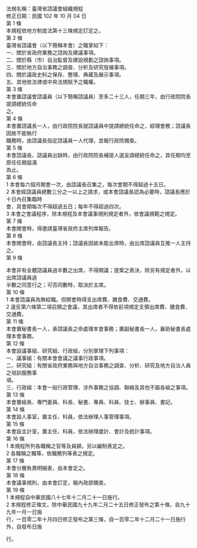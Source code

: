法規名稱：臺灣省諮議會組織規程  
修正日期：民國 102 年 10 月 04 日  
第 1 條  
本規程依地方制度法第十三條規定訂定之。  
第 2 條  
臺灣省諮議會（以下簡稱本會）之職掌如下：  
一、關於省政府業務之諮詢及建議事項。  
二、關於縣（市）自治監督及建設規劃之諮詢事項。  
三、關於地方自治事務之調查、分析及研究發展事項。  
四、關於議政史料之保存、整理、典藏及展示事項。  
五、其他依法律或中央法規賦予之職權。  
第 3 條  
本會置諮議會諮議員（以下簡稱諮議員）至多二十三人，任期三年，由行政院院長提請總統任命  
之。  
第 4 條  
本會置諮議長一人，由行政院院長就諮議員中提請總統任命之，綜理會務；諮議長因故不能執行  
職務時，由諮議長指定諮議員一人代理，並報行政院備查。  
第 5 條  
本會諮議長、諮議員出缺時，由行政院院長補提人選呈請總統任命之，其任期均至原任任期屆滿  
為止。  
第 6 條  
1 本會每六個月開會一次，由諮議長召集之，每次會期不得超過十五日。  
2 本會經諮議員總數三分之一以上之請求，或本會諮議長認為必要時，諮議長應於十日內召集臨時  
會，其會期每次不得超過五日；每年不得超過四次。  
3 本會之會議程序，除本規程及本會議事規則規定者外，依會議規範之規定。  
第 7 條  
本會開會時，得邀請臺灣省政府主席列席報告。  
第 8 條  
本會開會時，由諮議長主持；諮議長因故未能出席時，由出席諮議員互推一人主持之。  
第 9 條  


本會非有全體諮議員過半數之出席，不得開議；提案之表決，除另有規定者外，以出席諮議員過  
半數之同意行之；可否同數時，取決於主席。  
第 10 條  
1 本會諮議員為無給職。但開會時得支出席費、膳食費、交通費。  
2 違反第六條第二項召開之會議，其出席者不得依前項規定支領出席費、膳食費、交通費。  
第 11 條  
本會置秘書長一人，承諮議長之命處理本會事務；置副秘書長一人，襄助秘書長處理本會事務。  
第 12 條  
本會設議事組、研究組、行政組，分別掌理下列事項：  
一、議事組：有關本會會議之議事行政事項。  
二、研究組：有關省政府業務與地方自治事務之調查、分析、研究及地方自治人員之培訓服務事  
項。  
三、行政組：本會一般行政管理、涉外事務之協調、聯絡及其他不屬各組之事項。  
第 13 條  
本會置組長、專門委員、科長、秘書、專員、科員、技士、辦事員、書記。  
第 14 條  
本會設人事室，置主任、科員，依法辦理人事管理事項。  
第 15 條  
本會設主計室，置主任、科員，依法辦理歲計、會計及統計事項。  
第 16 條  
1 本規程所列各職稱之官等及員額，另以編制表定之。  
2 各職稱之職等，依職務列等表之規定。  
第 17 條  
本會分層負責明細表，由本會定之。  
第 18 條  
本會議事規則，由本會訂定，報內政部備查。  
第 19 條  
1 本規程自中華民國八十七年十二月二十一日施行。  
2 本規程修正條文，除中華民國九十九年二月二十五日修正發布之第十條，自九十九年一月一日施  
行，一百零二年十月四日修正發布之第三條，自一百零二年十二月二十一日施行外，自發布日施  


行。  


